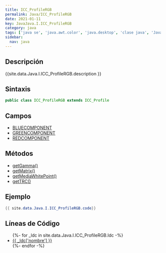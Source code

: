 ```yaml
---
title: ICC_ProfileRGB
permalink: Java/ICC_ProfileRGB
date: 2021-01-11
key: JavaJava.I.ICC_ProfileRGB
category: java
tags: ['java se', 'java.awt.color', 'java.desktop', 'clase java', 'Java 1.0']
sidebar: 
  nav: java
---
```


## Descripción
{{site.data.Java.I.ICC_ProfileRGB.description }}

## Sintaxis
~~~java
public class ICC_ProfileRGB extends ICC_Profile
~~~

## Campos
* [BLUECOMPONENT](/Java/ICC_ProfileRGB/BLUECOMPONENT)
* [GREENCOMPONENT](/Java/ICC_ProfileRGB/GREENCOMPONENT)
* [REDCOMPONENT](/Java/ICC_ProfileRGB/REDCOMPONENT)

## Métodos
* [getGamma()](/Java/ICC_ProfileRGB/getGamma)
* [getMatrix()](/Java/ICC_ProfileRGB/getMatrix)
* [getMediaWhitePoint()](/Java/ICC_ProfileRGB/getMediaWhitePoint)
* [getTRC()](/Java/ICC_ProfileRGB/getTRC)

## Ejemplo
~~~java
{{ site.data.Java.I.ICC_ProfileRGB.code}}
~~~

## Líneas de Código
<ul>
{%- for _ldc in site.data.Java.I.ICC_ProfileRGB.ldc -%}
   <li>
       <a href="{{_ldc['url'] }}">{{ _ldc['nombre'] }}</a>
   </li>
{%- endfor -%}
</ul>
